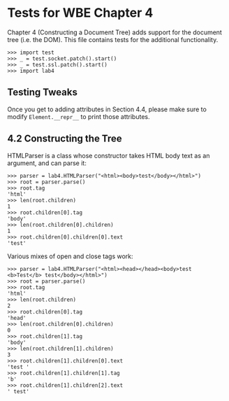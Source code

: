 Tests for WBE Chapter 4
=======================

Chapter 4 (Constructing a Document Tree) adds support for the document tree
(i.e. the DOM).  This file contains tests for the additional functionality.

    >>> import test
    >>> _ = test.socket.patch().start()
    >>> _ = test.ssl.patch().start()
    >>> import lab4

Testing Tweaks
--------------

Once you get to adding attributes in Section 4.4, please make sure to
modify `Element.__repr__` to print those attributes.

4.2 Constructing the Tree
-------------------------

HTMLParser is a class whose constructor takes HTML body text as an
argument, and can parse it:

	>>> parser = lab4.HTMLParser("<html><body>test</body></html>")
    >>> root = parser.parse()
    >>> root.tag
    'html'
    >>> len(root.children)
    1
    >>> root.children[0].tag
    'body'
    >>> len(root.children[0].children)
    1
    >>> root.children[0].children[0].text
    'test'

Various mixes of open and close tags work:

	>>> parser = lab4.HTMLParser("<html><head></head><body>test <b>Test</b> test</body></html>")
    >>> root = parser.parse()
    >>> root.tag
    'html'
    >>> len(root.children)
    2
    >>> root.children[0].tag
    'head'
    >>> len(root.children[0].children)
    0
    >>> root.children[1].tag
    'body'
    >>> len(root.children[1].children)
    3
    >>> root.children[1].children[0].text
    'test '
    >>> root.children[1].children[1].tag
    'b'
    >>> root.children[1].children[2].text
    ' test'
